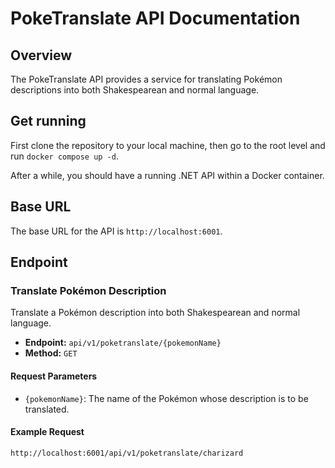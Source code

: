 # PokeTranslate API Documentation

## Overview

The PokeTranslate API provides a service for translating Pokémon descriptions into both Shakespearean and normal language.

## Get running

First clone the repository to your local machine, then go to the root level and run `docker compose up -d`.

After a while, you should have a running .NET API within a Docker container.

## Base URL

The base URL for the API is `http://localhost:6001`.

## Endpoint

### Translate Pokémon Description

Translate a Pokémon description into both Shakespearean and normal language.

- **Endpoint:** `api/v1/poketranslate/{pokemonName}`
- **Method:** `GET`

#### Request Parameters

- `{pokemonName}`: The name of the Pokémon whose description is to be translated.

#### Example Request

```http
http://localhost:6001/api/v1/poketranslate/charizard
